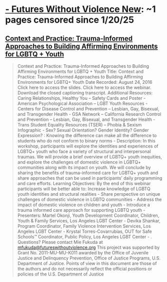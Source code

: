 



# [ - Futures Without Violence New](futureswithoutviolence.org): ~1 pages censored since 1/20/25

## [Context and Practice: Trauma-Informed Approaches to Building Affirming Environments for LGBTQ + Youth](https://www.futureswithoutviolence.org/context-and-practice-trauma-informed-approaches-to-building-affirming-environments-for-lgbtq-youth/)


> Context and Practice: Trauma-Informed Approaches to Building Affirming Environments for LGBTQ + Youth Title: Context and Practice: Trauma-Informed Approaches to Building Affirming Environments for LGBTQ+ Youth Date Recorded: August 24, 2016 Click here to access the slides. Click here to access the webinar. Download the closed captioning transcript. Additional Resources: Caring Relationships, Healthy You – Safety Cards and Poster - American Psychological Association – LGBT Youth Resources - Centers for Disease Control and Prevention – Lesbian, Gay, Bisexual, and Transgender Health - GSA Network – California Research Control and Prevention – Lesbian, Gay, Bisexual, and Transgender Health - Trans Student Equality Resources (TSER) – Phobia & Sexism Infographic - Sex? Sexual Orientation? Gender Identity? Gender Expression? : Knowing the difference can make all the difference to students who do not conform to binary norms - Description: In this workshop, participants will explore the identities and experiences of LGBTQ+ youth who face a variety of structural and interpersonal traumas. We will provide a brief overview of LGBTQ+ youth inequities, and explore the challenges of domestic violence in LGBTQ+ communities along with its impact on youth. We will conclude by sharing the benefits of trauma-informed care for LGBTQ+ youth and share approaches that can be used in participants’ daily programming and care efforts. Learning Objectives: By the end of this webinar participants will be better able to: Increase knowledge of LGBTQ youth identities and structural realities - Share perspective on unique challenges of domestic violence in LGBTQ communities - Address the impact of domestic violence on children and youth - Introduce a trauma informed care approach for supporting LGBTQ youth - Presenters: Martel Okonji, Youth Development Coordinator, Children, Youth & Family Services, Los Angeles LGBT Center - Devika Shankar, Program Coordinator, Family Violence Intervention Services, Los Angeles LGBT Center - Krystal Torres-Covarrubias, OUT for Safe Schools™ Coordinator, Public Policy, Los Angeles LGBT Center - . Questions? Please contact Mie Fukuda at mfukuda@futureswithoutviolence.org This project was supported by Grant No. 2011-MU-MU-K011 awarded by the Office of Juvenile Justice and Delinquency Prevention, Office of Justice Programs, U.S. Department of Justice. Points of view in this document are those of the authors and do not necessarily reflect the official positions or policies of the U.S. Department of Justice